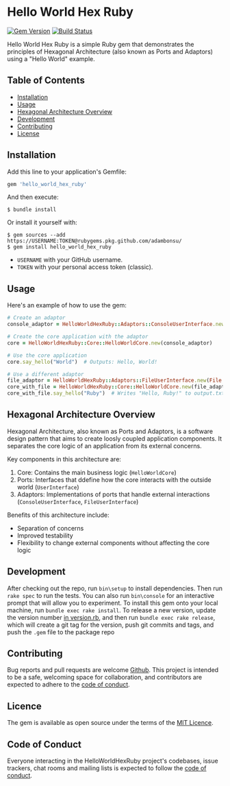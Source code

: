 # Hello World Hex Ruby

[![Gem Version](https://badge.fury.io/rb/hello_world_hex.svg)](https://badge.fury.io/rb/hello_world_hex_ruby)
[![Build Status](https://travis-ci.org/yourusername/hello_world_hex_ruby.svg?branch=main)](https://travis-ci.org/adambonsu/hello_world_hex_ruby)

Hello World Hex Ruby is a simple Ruby gem that demonstrates the principles of Hexagonal Architecture (also known as Ports and Adaptors) using a "Hello World" example.

## Table of Contents

- [Installation](#installation)
- [Usage](#usage)
- [Hexagonal Architecture Overview](#hexagonal-architecture-overview)
- [Development](#development)
- [Contributing](#contributing)
- [License](#license)

## Installation

Add this line to your application's Gemfile:

```ruby
gem 'hello_world_hex_ruby'

```

And then execute:
```
$ bundle install

```

Or install it yourself with:
```
$ gem sources --add https://USERNAME:TOKEN@rubygems.pkg.github.com/adambonsu/
$ gem install hello_world_hex_ruby

```
* `USERNAME` with your GitHub username.
* `TOKEN` with your personal access token (classic).


## Usage
Here's an example of how to use the gem:
```ruby
# Create an adaptor
console_adaptor = HelloWorldHexRuby::Adaptors::ConsoleUserInterface.new

# Create the core application with the adaptor
core = HelloWorldHexRuby::Core::HelloWorldCore.new(console_adaptor)

# Use the core application
core.say_hello("World")  # Outputs: Hello, World!

# Use a different adaptor
file_adaptor = HelloWorldHexRuby::Adaptors::FileUserInterface.new(File.open('output.txt', 'w'))
core_with_file = HelloWorldHexRuby::Core::HelloWorldCore.new(file_adaptor)
core_with_file.say_hello("Ruby")  # Writes "Hello, Ruby!" to output.txt

```

## Hexagonal Architecture Overview

Hexagonal Architecture, also known as Ports and Adaptors, is a software design pattern that aims to create loosly coupled application components.
It separates the core logic of an application from its external concerns.

Key components in this architecture are:
1. Core: Contains the main business logic (`HelloWorldCore`)
2. Ports: Interfaces that ddefine how the core interacts with the outside world (`UserInterface`)
3. Adaptors: Implementations of ports that handle external interactions (`ConsoleUserInterface`, `FileUserInterface`)

Benefits of this architecture include:
* Separation of concerns
* Improved testability
* Flexibility to change external components without affecting the core logic


## Development

After checking out the repo, run `bin\setup` to install dependencies. Then run `rake spec` to run the tests.
You can also run `bin\console` for an interactive prompt that will allow you to experiment.
To install this gem onto your local machine, run `bundle exec rake install`.
To release a new version, update the version number [in version.rb](./lib/hello_world_hex_ruby/version.rb), and then run `bundle exec rake release`, which will create a git tag for the version, push git commits and tags, and push the `.gem` file to the package repo


## Contributing

Bug reports and pull requests are welcome [Github](https://github.com/adambonsu/hello_world_hex_ruby).
This project is intended to be a safe, welcoming space for collaboration, and contributors are expected to adhere to the [code of conduct](./CODE_OF_CONDUCT.md).

## Licence

The gem is available as open source under the terms of the [MIT Licence](https://opensource.org/license/mit).

## Code of Conduct

Everyone interacting in the HelloWorldHexRuby project's codebases, issue trackers, chat rooms and mailing lists is expected to follow the [code of conduct](./CODE_OF_CONDUCT.md).